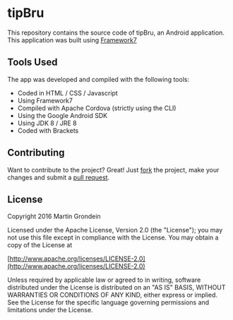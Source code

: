 # tipBru

This repository contains the source code of tipBru, an Android application.
This application was built using [Framework7](http://framework7.io/)

## Tools Used

The app was developed and compiled with the following tools:

- Coded in HTML / CSS / Javascript
- Using Framework7
- Compiled with Apache Cordova (strictly using the CLI)
- Using the Google Android SDK
- Using JDK 8 / JRE 8
- Coded with Brackets

## Contributing

Want to contribute to the project? Great! Just [fork](https://github.com/martingrondein/tipBru/fork) the project, make your
changes and submit a [pull request](https://github.com/martingrondein/tipBru/pulls).

## License

Copyright 2016 Martin Grondein

Licensed under the Apache License, Version 2.0 (the "License");
you may not use this file except in compliance with the License.
You may obtain a copy of the License at

   [http://www.apache.org/licenses/LICENSE-2.0](http://www.apache.org/licenses/LICENSE-2.0)

Unless required by applicable law or agreed to in writing, software
distributed under the License is distributed on an "AS IS" BASIS,
WITHOUT WARRANTIES OR CONDITIONS OF ANY KIND, either express or implied.
See the License for the specific language governing permissions and
limitations under the License.